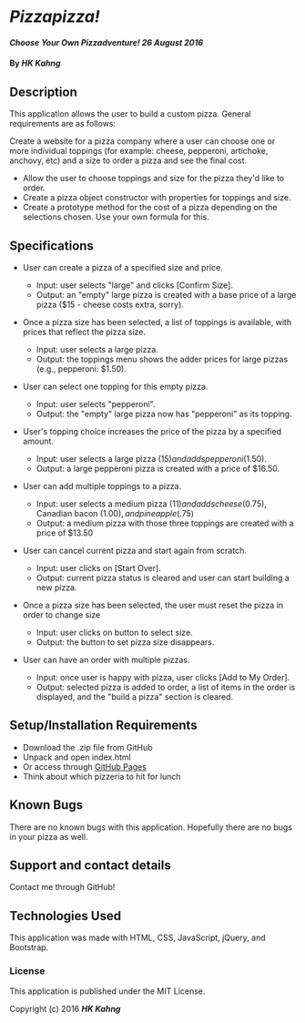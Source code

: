 # _Pizzapizza!_

#### _Choose Your Own Pizzadventure! 26 August 2016_

#### By _**HK Kahng**_

## Description

This application allows the user to build a custom pizza. General requirements are as follows:

Create a website for a pizza company where a user can choose one or more individual toppings (for example: cheese, pepperoni, artichoke, anchovy, etc) and a size to order a pizza and see the final cost.

* Allow the user to choose toppings and size for the pizza they'd like to order.
* Create a pizza object constructor with properties for toppings and size.
* Create a prototype method for the cost of a pizza depending on the selections chosen. Use your own formula for this.

## Specifications

* User can create a pizza of a specified size and price.
  * Input: user selects "large" and clicks [Confirm Size].
  * Output: an "empty" large pizza is created with a base price of a large pizza ($15 - cheese costs extra, sorry).

* Once a pizza size has been selected, a list of toppings is available, with prices that reflect the pizza size.
  * Input: user selects a large pizza.
  * Output: the toppings menu shows the adder prices for large pizzas (e.g., pepperoni: $1.50).

* User can select one topping for this empty pizza.
  * Input: user selects "pepperoni".
  * Output: the "empty" large pizza now has "pepperoni" as its topping.

* User's topping choice increases the price of the pizza by a specified amount.
  * Input: user selects a large pizza ($15) and adds pepperoni ($1.50).
  * Output: a large pepperoni pizza is created with a price of $16.50.

* User can add multiple toppings to a pizza.
  * Input: user selects a medium pizza ($11) and adds cheese ($0.75), Canadian bacon ($1.00), and pineapple ($.75)
  * Output: a medium pizza with those three toppings are created with a price of $13.50

* User can cancel current pizza and start again from scratch.
  * Input: user clicks on [Start Over].
  * Output: current pizza status is cleared and user can start building a new pizza.

* Once a pizza size has been selected, the user must reset the pizza in order to change size
  * Input: user clicks on button to select size.
  * Output: the button to set pizza size disappears.

* User can have an order with multiple pizzas.
  * Input: once user is happy with pizza, user clicks [Add to My Order].
  * Output: selected pizza is added to order, a list of items in the order is displayed, and the "build a pizza" section is cleared.

## Setup/Installation Requirements

* Download the .zip file from GitHub
* Unpack and open index.html
* Or access through [GitHub Pages](https://eeronomicon.github.io/pizzapizza/)
* Think about which pizzeria to hit for lunch

## Known Bugs

There are no known bugs with this application. Hopefully there are no bugs in your pizza as well.

## Support and contact details

Contact me through GitHub!

## Technologies Used

This application was made with HTML, CSS, JavaScript, jQuery, and Bootstrap.

### License

This application is published under the MIT License.

Copyright (c) 2016 **_HK Kahng_**
